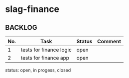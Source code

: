# slag-finance

## BACKLOG

|No.|Task|Status|Comment|
|---|----|------|-------|
|1|tests for finance logic|open|
|2|tests for finance app|open|

status: open, in progess, closed
